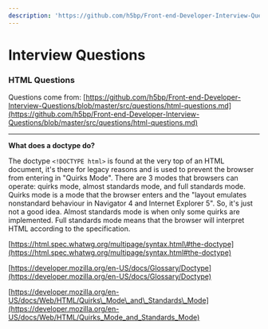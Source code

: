 ```yaml
---
description: 'https://github.com/h5bp/Front-end-Developer-Interview-Questions'
---
```


# Interview Questions

### HTML Questions

Questions come from: [https://github.com/h5bp/Front-end-Developer-Interview-Questions/blob/master/src/questions/html-questions.md](https://github.com/h5bp/Front-end-Developer-Interview-Questions/blob/master/src/questions/html-questions.md)

---

**What does a doctype do?**

The doctype `<!DOCTYPE html>` is found at the very top of an HTML document, it's there for legacy reasons and is used to prevent the browser from entering in "Quirks Mode". There are 3 modes that browsers can operate: quirks mode, almost standards mode, and full standards mode. Quirks mode is a mode that the browser enters and the "layout emulates nonstandard behaviour in Navigator 4 and Internet Explorer 5". So, it's just not a good idea. Almost standards mode is when only some quirks are implemented. Full standards mode means that the browser will interpret HTML according to the specification.

[https://html.spec.whatwg.org/multipage/syntax.html\#the-doctype](https://html.spec.whatwg.org/multipage/syntax.html#the-doctype)

[https://developer.mozilla.org/en-US/docs/Glossary/Doctype](https://developer.mozilla.org/en-US/docs/Glossary/Doctype) 

[https://developer.mozilla.org/en-US/docs/Web/HTML/Quirks\_Mode\_and\_Standards\_Mode](https://developer.mozilla.org/en-US/docs/Web/HTML/Quirks_Mode_and_Standards_Mode)



